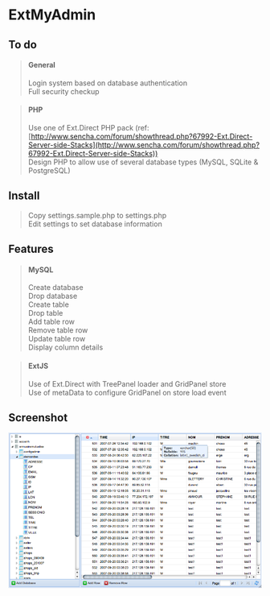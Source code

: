ExtMyAdmin
=================

To do
--------------
> #### General
>Login system based on database authentication  
>Full security checkup  

> #### PHP
>Use one of Ext.Direct PHP pack (ref: [http://www.sencha.com/forum/showthread.php?67992-Ext.Direct-Server-side-Stacks](http://www.sencha.com/forum/showthread.php?67992-Ext.Direct-Server-side-Stacks))  
>Design PHP to allow use of several database types (MySQL, SQLite & PostgreSQL)  

Install
--------------
>Copy settings.sample.php to settings.php  
>Edit settings to set database information  

Features
--------------
> #### MySQL 
>
>Create database  
>Drop database  
>Create table  
>Drop table  
>Add table row  
>Remove table row  
>Update table row  
>Display column details  

> #### ExtJS
>
>Use of Ext.Direct with TreePanel loader and GridPanel store  
>Use of metaData to configure GridPanel on store load event  

Screenshot
--------------
![Server return for the read methode][1]

[1]: https://github.com/goldledoigt/ExtMyAdmin/raw/master/screenshot.png
